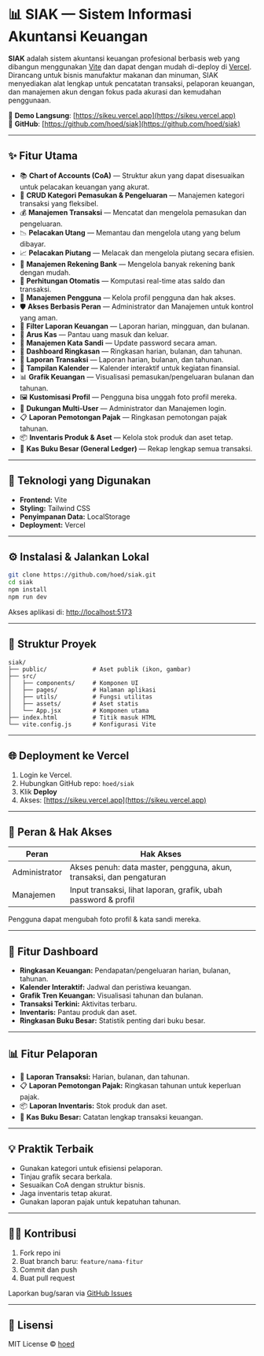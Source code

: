 # 📊 SIAK — Sistem Informasi Akuntansi Keuangan

**SIAK** adalah sistem akuntansi keuangan profesional berbasis web yang dibangun menggunakan [Vite](https://vitejs.dev/) dan dapat dengan mudah di-deploy di [Vercel](https://vercel.com). Dirancang untuk bisnis manufaktur makanan dan minuman, SIAK menyediakan alat lengkap untuk pencatatan transaksi, pelaporan keuangan, dan manajemen akun dengan fokus pada akurasi dan kemudahan penggunaan.

🔗 **Demo Langsung**: [https://sikeu.vercel.app](https://sikeu.vercel.app)  
🔗 **GitHub**: [https://github.com/hoed/siak](https://github.com/hoed/siak)

---

## ✨ Fitur Utama

- 📚 **Chart of Accounts (CoA)** — Struktur akun yang dapat disesuaikan untuk pelacakan keuangan yang akurat.
- 🔄 **CRUD Kategori Pemasukan & Pengeluaran** — Manajemen kategori transaksi yang fleksibel.
- 💰 **Manajemen Transaksi** — Mencatat dan mengelola pemasukan dan pengeluaran.
- 📉 **Pelacakan Utang** — Memantau dan mengelola utang yang belum dibayar.
- 📈 **Pelacakan Piutang** — Melacak dan mengelola piutang secara efisien.
- 🏦 **Manajemen Rekening Bank** — Mengelola banyak rekening bank dengan mudah.
- 🧮 **Perhitungan Otomatis** — Komputasi real-time atas saldo dan transaksi.
- 👤 **Manajemen Pengguna** — Kelola profil pengguna dan hak akses.
- 🛡️ **Akses Berbasis Peran** — Administrator dan Manajemen untuk kontrol yang aman.
- 📅 **Filter Laporan Keuangan** — Laporan harian, mingguan, dan bulanan.
- 🔁 **Arus Kas** — Pantau uang masuk dan keluar.
- 🔑 **Manajemen Kata Sandi** — Update password secara aman.
- 📆 **Dashboard Ringkasan** — Ringkasan harian, bulanan, dan tahunan.
- 🧾 **Laporan Transaksi** — Laporan harian, bulanan, dan tahunan.
- 📅 **Tampilan Kalender** — Kalender interaktif untuk kegiatan finansial.
- 📊 **Grafik Keuangan** — Visualisasi pemasukan/pengeluaran bulanan dan tahunan.
- 🖼️ **Kustomisasi Profil** — Pengguna bisa unggah foto profil mereka.
- 👥 **Dukungan Multi-User** — Administrator dan Manajemen login.
- 📋 **Laporan Pemotongan Pajak** — Ringkasan pemotongan pajak tahunan.
- 📦 **Inventaris Produk & Aset** — Kelola stok produk dan aset tetap.
- 📘 **Kas Buku Besar (General Ledger)** — Rekap lengkap semua transaksi.

---

## 🚀 Teknologi yang Digunakan

- **Frontend:** Vite
- **Styling:** Tailwind CSS
- **Penyimpanan Data:** LocalStorage
- **Deployment:** Vercel

---

## ⚙️ Instalasi & Jalankan Lokal

```bash
git clone https://github.com/hoed/siak.git
cd siak
npm install
npm run dev
```

Akses aplikasi di: [http://localhost:5173](http://localhost:5173)

---

## 🧾 Struktur Proyek

```
siak/
├── public/             # Aset publik (ikon, gambar)
├── src/
│   ├── components/     # Komponen UI
│   ├── pages/          # Halaman aplikasi
│   ├── utils/          # Fungsi utilitas
│   ├── assets/         # Aset statis
│   └── App.jsx         # Komponen utama
├── index.html          # Titik masuk HTML
└── vite.config.js      # Konfigurasi Vite
```

---

## 🌐 Deployment ke Vercel

1. Login ke Vercel.
2. Hubungkan GitHub repo: `hoed/siak`
3. Klik **Deploy**
4. Akses: [https://sikeu.vercel.app](https://sikeu.vercel.app)

---

## 👥 Peran & Hak Akses

| Peran         | Hak Akses                                                                 |
|---------------|---------------------------------------------------------------------------|
| Administrator | Akses penuh: data master, pengguna, akun, transaksi, dan pengaturan       |
| Manajemen     | Input transaksi, lihat laporan, grafik, ubah password & profil            |

Pengguna dapat mengubah foto profil & kata sandi mereka.

---

## 📸 Fitur Dashboard

- **Ringkasan Keuangan:** Pendapatan/pengeluaran harian, bulanan, tahunan.
- **Kalender Interaktif:** Jadwal dan peristiwa keuangan.
- **Grafik Tren Keuangan:** Visualisasi tahunan dan bulanan.
- **Transaksi Terkini:** Aktivitas terbaru.
- **Inventaris:** Pantau produk dan aset.
- **Ringkasan Buku Besar:** Statistik penting dari buku besar.

---

## 📊 Fitur Pelaporan

- 🧾 **Laporan Transaksi:** Harian, bulanan, dan tahunan.
- 📋 **Laporan Pemotongan Pajak:** Ringkasan tahunan untuk keperluan pajak.
- 📦 **Laporan Inventaris:** Stok produk dan aset.
- 📘 **Kas Buku Besar:** Catatan lengkap transaksi keuangan.

---

## 💡 Praktik Terbaik

- Gunakan kategori untuk efisiensi pelaporan.
- Tinjau grafik secara berkala.
- Sesuaikan CoA dengan struktur bisnis.
- Jaga inventaris tetap akurat.
- Gunakan laporan pajak untuk kepatuhan tahunan.

---

## 👨‍💻 Kontribusi

1. Fork repo ini
2. Buat branch baru: `feature/nama-fitur`
3. Commit dan push
4. Buat pull request

Laporkan bug/saran via [GitHub Issues](https://github.com/hoed/siak/issues)

---

## 📄 Lisensi

MIT License © [hoed](https://github.com/hoed)
